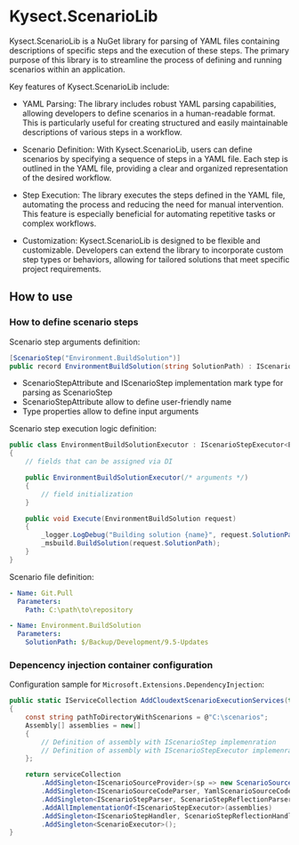 # Kysect.ScenarioLib

Kysect.ScenarioLib is a NuGet library for parsing of YAML files containing descriptions of specific steps and the execution of these steps. The primary purpose of this library is to streamline the process of defining and running scenarios within an application.

Key features of Kysect.ScenarioLib include:

- YAML Parsing: The library includes robust YAML parsing capabilities, allowing developers to define scenarios in a human-readable format. This is particularly useful for creating structured and easily maintainable descriptions of various steps in a workflow.

- Scenario Definition: With Kysect.ScenarioLib, users can define scenarios by specifying a sequence of steps in a YAML file. Each step is outlined in the YAML file, providing a clear and organized representation of the desired workflow.

- Step Execution: The library executes the steps defined in the YAML file, automating the process and reducing the need for manual intervention. This feature is especially beneficial for automating repetitive tasks or complex workflows.

- Customization: Kysect.ScenarioLib is designed to be flexible and customizable. Developers can extend the library to incorporate custom step types or behaviors, allowing for tailored solutions that meet specific project requirements.

## How to use

### How to define scenario steps

Scenario step arguments definition:

```csharp
[ScenarioStep("Environment.BuildSolution")]
public record EnvironmentBuildSolution(string SolutionPath) : IScenarioStep;
```

- ScenarioStepAttribute and IScenarioStep implementation mark type for parsing as ScenarioStep
- ScenarioStepAttribute allow to define user-friendly name
- Type properties allow to define input arguments

Scenario step execution logic definition:

```csharp
public class EnvironmentBuildSolutionExecutor : IScenarioStepExecutor<EnvironmentBuildSolution>
{
    // fields that can be assigned via DI

    public EnvironmentBuildSolutionExecutor(/* arguments */)
    {
        // field initialization
    }

    public void Execute(EnvironmentBuildSolution request)
    {
        _logger.LogDebug("Building solution {name}", request.SolutionPath);
        _msbuild.BuildSolution(request.SolutionPath);
    }
}
```

Scenario file definition:

```yaml
- Name: Git.Pull
  Parameters:
    Path: C:\path\to\repository

- Name: Environment.BuildSolution
  Parameters:
    SolutionPath: $/Backup/Development/9.5-Updates
```

### Depencency injection container configuration

Configuration sample for `Microsoft.Extensions.DependencyInjection`:

```csharp
public static IServiceCollection AddCloudextScenarioExecutionServices(this IServiceCollection serviceCollection)
{
    const string pathToDirectoryWithScenarions = @"C:\scenarios";
    Assembly[] assemblies = new[]
    {
        // Definition of assembly with IScenarioStep implemenration
        // Definition of assembly with IScenarioStepExecutor implemenration
    };

    return serviceCollection
        .AddSingleton<IScenarioSourceProvider>(sp => new ScenarioSourceProvider(pathToDirectoryWithScenarions))
        .AddSingleton<IScenarioSourceCodeParser, YamlScenarioSourceCodeParser>()
        .AddSingleton<IScenarioStepParser, ScenarioStepReflectionParser>(_ => ScenarioStepReflectionParser.Create(assemblies))
        .AddAllImplementationOf<IScenarioStepExecutor>(assemblies)
        .AddSingleton<IScenarioStepHandler, ScenarioStepReflectionHandler>(sp => ScenarioStepReflectionHandler.Create(sp, assemblies))
        .AddSingleton<ScenarioExecutor>();
}
```
